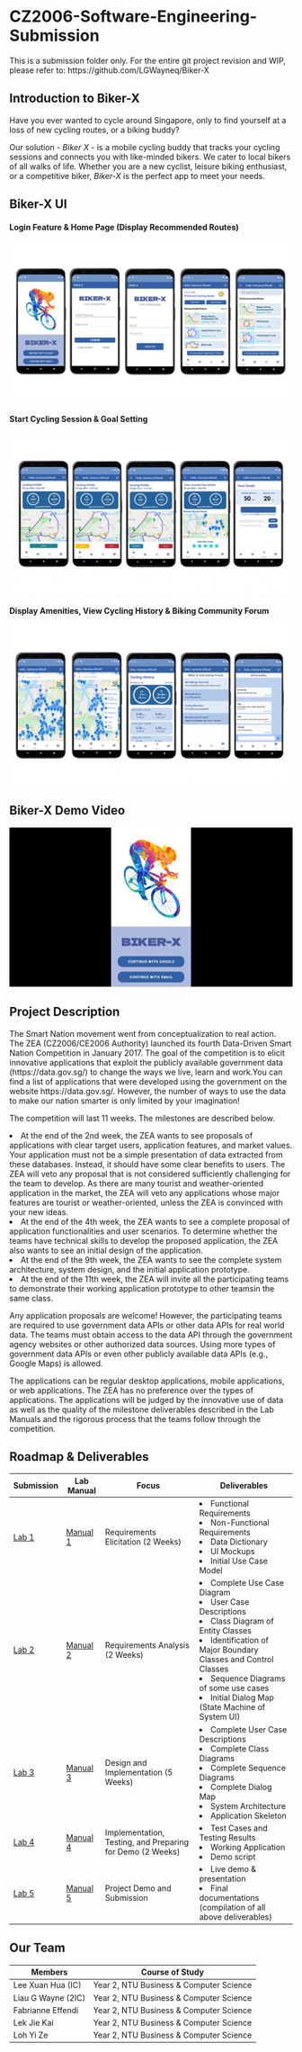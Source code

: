# CZ2006-Software-Engineering-Submission
<p> This is a submission folder only. For the entire git project revision and WIP, please refer to: https://github.com/LGWayneq/Biker-X </p>


## Introduction to Biker-X
<p> Have you ever wanted to cycle around Singapore, only to find yourself at a loss of new cycling routes, or a biking buddy? </p>
<p> Our solution - <i> Biker X </i> - is a mobile cycling buddy that tracks your cycling sessions and connects you with like-minded bikers. We cater to local bikers of all walks of life. Whether you are a new cyclist, leisure biking enthusiast, or a competitive biker, <i> Biker-X </i> is the perfect app to meet your needs. </p>


## Biker-X UI
#### Login Feature & Home Page (Display Recommended Routes)
![Biker-X UI Page 1](/README%20Media/UI%20Prototype-1.png)
#### Start Cycling Session & Goal Setting
![Biker-X UI Page 2](/README%20Media/UI%20Prototype-2.png)
#### Display Amenities, View Cycling History & Biking Community Forum
![Biker-X UI Page 3](/README%20Media/UI%20Prototype-3.png)


## Biker-X Demo Video
[![Demo Video](/README%20Media/Biker-X%20Demo%20Video%20Thumbnail.png)](https://youtu.be/EaFyU4rrO8Q)


## Project Description
<p>
The Smart Nation movement went from conceptualization to real action. The ZEA (CZ2006/CE2006 Authority) launched its fourth Data-Driven Smart Nation Competition in January 2017. The goal of the competition is to elicit innovative applications that exploit the publicly available government data (https://data.gov.sg/) to change the ways we live, learn and work.You can find a list of applications that were developed using the government on the website https://data.gov.sg/. However, the number of ways to use the data to make our nation smarter is only limited by your imagination!
</p>

<p>
The competition will last 11 weeks. The milestones are described below.
</p>

<li> At the end of the 2nd week, the ZEA wants to see proposals of applications with clear target users, application features, and market values. Your application must not be a simple presentation of data extracted from these databases. Instead, it should
have some clear benefits to users. The ZEA will veto any proposal that is not considered sufficiently challenging for the team to develop. As there are many tourist and weather-oriented application in the market, the ZEA will veto any applications whose major features are tourist or weather-oriented, unless the ZEA is convinced with your new ideas. </li>

<li> At the end of the 4th week, the ZEA wants to see a complete proposal of application functionalities and user scenarios. To determine whether the teams have technical skills to develop the proposed application, the ZEA also wants to see an initial design of the application. </li>

<li> At the end of the 9th week, the ZEA wants to see the complete system architecture, system design, and the initial application prototype. </li>

<li> At the end of the 11th week, the ZEA will invite all the participating teams to demonstrate their working application prototype to other teamsin the same class. </li>

<p>
Any application proposals are welcome! However, the participating teams are required to use government data APIs or other data APIs for real world data. The teams must obtain access to the data API through the government agency websites or other authorized data 
sources. Using more types of government data APIs or even other publicly available data APIs (e.g., Google Maps) is allowed. 
</p>

<p>
The applications can be regular desktop applications, mobile applications, or web applications. The ZEA has no preference over the types of applications. The applications will be judged by the innovative use of data as well as the quality of the milestone deliverables described in the Lab Manuals and the rigorous process that the teams follow 
through the competition.
</p>


## Roadmap & Deliverables

| Submission | Lab Manual | Focus | Deliverables |
| ------ | ------ | ------ | ------ |
| [Lab 1](/CZ2006%20Lab%201%20Submissions/) | [Manual 1](/Lab%20Manual/CECZ2006LabManual.Lab1.pdf) |Requirements Elicitation (2 Weeks) | <li> Functional Requirements </li> <li> Non-Functional Requirements </li> <li> Data Dictionary </li> <li> UI Mockups </li> <li> Initial Use Case Model </li>|
| [Lab 2](/CZ2006%20Lab%202%20Submissions/) | [Manual 2](/Lab%20Manual/CECZ2006LabManual.Lab2.pdf) | Requirements Analysis (2 Weeks) | <li> Complete Use Case Diagram </li> <li> User Case Descriptions </li> <li> Class Diagram of Entity Classes </li> <li> Identification of Major Boundary Classes and Control Classes </li> <li> Sequence Diagrams of some use cases </li> <li> Initial Dialog Map (State Machine of System UI) </li> |
| [Lab 3](/CZ2006%20Lab%203%20Submissions/) | [Manual 3](/Lab%20Manual/CECZ2006LabManual.Lab3.pdf) | Design and Implementation (5 Weeks) | <li>  Complete User Case Descriptions </li> <li>  Complete Class Diagrams </li> <li> Complete Sequence Diagrams </li> <li> Complete Dialog Map </li> <li> System Architecture </li> <li> Application Skeleton </li>  |
| [Lab 4](/CZ2006%20Lab%204%20Submissions/) | [Manual 4](/Lab%20Manual/CECZ2006LabManual.Lab4.pdf) | Implementation, Testing, and Preparing for Demo (2 Weeks) | <li> Test Cases and Testing Results </li> <li> Working Application </li> <li> Demo script </li> |
| [Lab 5](/CZ2006%20Lab%205%20Submissions/) | [Manual 5](/Lab%20Manual/CECZ2006LabManual.Lab5.pdf) | Project Demo and Submission | <li> Live demo & presentation</li> <li> Final documentations (compilation of all above deliverables) </li> |


## Our Team
| Members | Course of Study |
| ------ | ------ |
| Lee Xuan Hua (IC) | Year 2, NTU Business & Computer Science|
| Liau G Wayne (2IC) | Year 2, NTU Business & Computer Science|
| Fabrianne Effendi | Year 2, NTU Business & Computer Science|
| Lek Jie Kai | Year 2, NTU Business & Computer Science|
| Loh Yi Ze | Year 2, NTU Business & Computer Science|